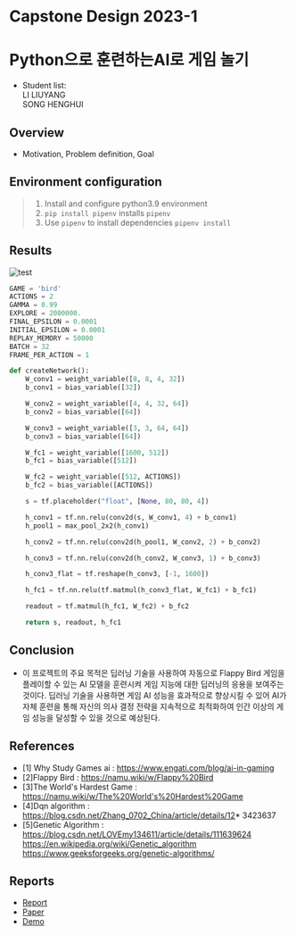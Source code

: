 # Capstone Design 2023-1
# Python으로 훈련하는AI로 게임 놀기
* Student list:  
LI LIUYANG  
SONG HENGHUI

## Overview
* Motivation, Problem definition, Goal


## Environment configuration

> 1. Install and configure python3.9 environment
> 2. `pip install pipenv` installs `pipenv`
> 3. Use `pipenv` to install dependencies `pipenv install`

## Results

![test](game\Image\flappy_bird_demp.gif)

``` Python
GAME = 'bird' 
ACTIONS = 2 
GAMMA = 0.99 
EXPLORE = 2000000. 
FINAL_EPSILON = 0.0001 
INITIAL_EPSILON = 0.0001 
REPLAY_MEMORY = 50000 
BATCH = 32 
FRAME_PER_ACTION = 1 

def createNetwork():
    W_conv1 = weight_variable([8, 8, 4, 32])
    b_conv1 = bias_variable([32])

    W_conv2 = weight_variable([4, 4, 32, 64])
    b_conv2 = bias_variable([64])

    W_conv3 = weight_variable([3, 3, 64, 64])
    b_conv3 = bias_variable([64])

    W_fc1 = weight_variable([1600, 512])
    b_fc1 = bias_variable([512])

    W_fc2 = weight_variable([512, ACTIONS])
    b_fc2 = bias_variable([ACTIONS])

    s = tf.placeholder("float", [None, 80, 80, 4])

    h_conv1 = tf.nn.relu(conv2d(s, W_conv1, 4) + b_conv1)
    h_pool1 = max_pool_2x2(h_conv1)

    h_conv2 = tf.nn.relu(conv2d(h_pool1, W_conv2, 2) + b_conv2)

    h_conv3 = tf.nn.relu(conv2d(h_conv2, W_conv3, 1) + b_conv3)

    h_conv3_flat = tf.reshape(h_conv3, [-1, 1600])

    h_fc1 = tf.nn.relu(tf.matmul(h_conv3_flat, W_fc1) + b_fc1)

    readout = tf.matmul(h_fc1, W_fc2) + b_fc2

    return s, readout, h_fc1
```

## Conclusion
* 이 프로젝트의 주요 목적은 딥러닝 기술을 사용하여 자동으로 Flappy Bird 게임을 플레이할 수 있는 AI 모델을 훈련시켜 게임 지능에 대한 딥러닝의 응용을 보여주는 것이다. 딥러닝 기술을 사용하면 게임 AI 성능을 효과적으로 향상시킬 수 있어 AI가 자체 훈련을 통해 자신의 의사 결정 전략을 지속적으로 최적화하여 인간 이상의 게임 성능을 달성할 수 있을 것으로 예상된다.

## References
* [1] Why Study Games ai : https://www.engati.com/blog/ai-in-gaming
* [2]Flappy Bird : https://namu.wiki/w/Flappy%20Bird
* [3]The World's Hardest Game : https://namu.wiki/w/The%20World's%20Hardest%20Game
* [4]Dqn algorithm : https://blog.csdn.net/Zhang_0702_China/article/details/12* 3423637
* [5]Genetic Algorithm : https://blog.csdn.net/LOVEmy134611/article/details/111639624
https://en.wikipedia.org/wiki/Genetic_algorithm
https://www.geeksforgeeks.org/genetic-algorithms/

## Reports
* [Report](Reports/Final.pdf) 
* [Paper](Reports/Paper.pdf)
* [Demo](Reports/Demo.mp4)
